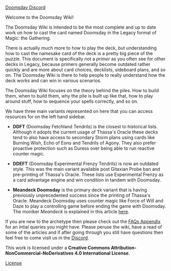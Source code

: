 [Doomsday Discord](https://discord.gg/vajvFXt)

Welcome to the Doomsday Wiki!

The Doomsday Wiki is intended to be the most complete and up to date work on how
to cast the card named Doomsday in the Legacy format of Magic: the Gathering.

There is actually much more to how to play the deck, but understanding how to
cast the namesake card of the deck is a pretty big piece of the puzzle. This
document is specifically not a *primer* as you often see for other decks in
Legacy, because primers generally become outdated rather quickly and are more
about card choices, decklists, sideboard plans, and so on. The Doomsday Wiki is
there to help people to really understand how the deck works and can win in
various scenarios.

The Doomsday Wiki focuses on the theory behind the piles. How to build them,
when to build them, why the pile is built up like that, how to play around
stuff, how to sequence your spells correctly, and so on.

We have three main variants represented on here that you can access resources for
on the left hand sidebar.

  - **DDFT** (Doomsday Fetchland Tendrils) is the closest to historical lists.
  Although it adopts the current usage of Thassa's Oracle these decks tend to
  also have access to secondary Storm plans using cards like Burning Wish, Echo
  of Eons and Tendrils of Agony. They also prefer proactive protection such as
  Duress over being able to run reactive counter magic.
  
  - **DDEFT** (Doomsday Experimental Frenzy Tendrils) is now an outdated style.
  This was the main variant available post Gitaxian Probe ban and pre-printing
  of Thassa's Oracle. These lists use Experimental Frenzy as a card advantage
  engine and win condition in tandem with Doomsday.
  
  - **Meandeck Doomsday** is the primary deck variant that is having previously
  unprecedented success since the printing of Thassa's Oracle. Meandeck Doomsday
  uses counter magic like Force of Will and Daze to play a controlling game
  before ending the game with Doomsday. The moniker *Meandeck* is explained in
  this article [here](/articles/2020/03/12/pretty-mean-deck/).
  
If you are new to the archetype then please check out the
[FAQs Appendix](/appendices/faq) for an intial queries you might have. Please peruse
the wiki, have a read of some of the articles and if after going through you still
have questions then feel free to come visit us in the [Discord](https://discord.gg/vajvFXt).


This work is licensed under a **Creative Commons
Attribution-NonCommercial-NoDerivatives 4.0 International License**.

[License](http://creativecommons.org/licenses/by-nc-nd/4.0/)
